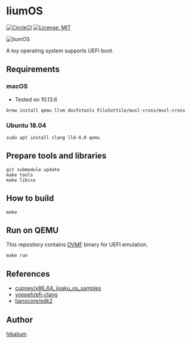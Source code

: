# liumOS


[![CircleCI](https://circleci.com/gh/hikalium/liumos.svg?style=svg)](https://circleci.com/gh/hikalium/liumos)
[![License: MIT](https://img.shields.io/badge/License-MIT-yellow.svg)](https://opensource.org/licenses/MIT)

![liumOS](https://github.com/hikalium/liumos/blob/master/dist/liumos.png)

A toy operating system supports UEFI boot.

## Requirements

### macOS

- Tested on 10.13.6

```
brew install qemu llvm dosfstools FiloSottile/musl-cross/musl-cross
```

### Ubuntu 18.04

```
sudo apt install clang lld-4.0 qemu

```

## Prepare tools and libraries
```
git submodule update
make tools
make libcxx
```

## How to build

```
make
```

## Run on QEMU

This repository contains [OVMF](https://github.com/tianocore/tianocore.github.io/wiki/OVMF) binary for UEFI emulation.

```
make run
```

## References
- [cupnes/x86_64_jisaku_os_samples](https://github.com/cupnes/x86_64_jisaku_os_samples)
- [yoppeh/efi-clang](https://github.com/yoppeh/efi-clang)
- [tianocore/edk2](https://github.com/tianocore/edk2)

## Author
[hikalium](https://github.com/hikalium)
